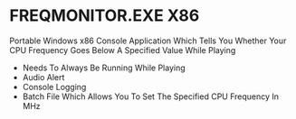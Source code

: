 # FREQMONITOR.EXE X86
Portable Windows x86 Console Application Which Tells You Whether Your CPU Frequency Goes Below A Specified Value While Playing

+ Needs To Always Be Running While Playing
+ Audio Alert
+ Console Logging
+ Batch File Which Allows You To Set The Specified CPU Frequency In MHz
